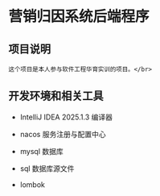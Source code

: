 # 营销归因系统后端程序

## 项目说明
    这个项目是本人参与软件工程华育实训的项目。</br>

## 开发环境和相关工具
- IntelliJ IDEA 2025.1.3 编译器
- nacos 服务注册与配置中心
- mysql 数据库
- sql 数据库源文件

- lombok
